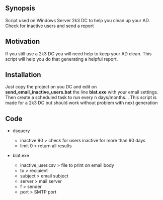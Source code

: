 ## Synopsis

Script used on Windows Server 2k3 DC to help you clean up your AD. Check for inactive users and send a report

## Motivation

If you still use a 2k3 DC you will need help to keep your AD clean. This script will help you do that generating a helpful report.

## Installation

Just copy the project on you DC and edit on **send_email_inactive_users.bat** the line **blat.exe** with your email settings. Then create a scheduled task to run every n days/months... This script is made for a 2k3 DC but should work without problem with next generation

## Code

- dsquery
	- inactive 90 > check for users inactive for more than 90 days
	- limit 0 > return all results

- blat.exe
	- inactive_user.csv > file to print on email body
	- to > recipient
	- subject	> email subject
	- server > mail server
	- f > sender
	- port > SMTP port
